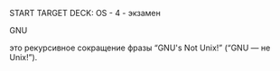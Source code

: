 START
TARGET DECK: OS - 4 - экзамен

GNU  

это рекурсивное сокращение фразы “GNU's Not Unix!” (“GNU — не Unix!”).